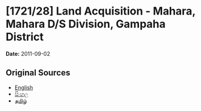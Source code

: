 # [1721/28] Land Acquisition  - Mahara, Mahara D/S Division, Gampaha District

**Date:** 2011-09-02

## Original Sources

- [English](https://documents.gov.lk/view/extra-gazettes/2011/9/1721-28_E.pdf)
- [සිංහල](https://documents.gov.lk/view/extra-gazettes/2011/9/1721-28_S.pdf)
- [தமிழ்](https://documents.gov.lk/view/extra-gazettes/2011/9/1721-28_T.pdf)
